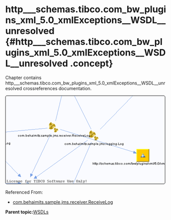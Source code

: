 # http\_\_\_schemas.tibco.com\_bw\_plugins\_xml\_5.0\_xmlExceptions\_\_WSDL\_\_unresolved {#http___schemas.tibco.com_bw_plugins_xml_5.0_xmlExceptions__WSDL__unresolved .concept}

Chapter contains http\_\_\_schemas.tibco.com\_bw\_plugins\_xml\_5.0\_xmlExceptions\_\_WSDL\_\_unresolved crossreferences documentation.

![](cross_http___schemas.tibco.com_bw_plugins_xml_5.0_xmlExceptions__WSDL.png)

Referenced From:

-   [com.behaimits.sample.jms.receiver.ReceiveLog](../../../projects/com.behaimits.sample.http.requestor/Processes/com/behaimits/sample/jms/receiver/ReceiveLog.bwp.md)

**Parent topic:**[WSDLs](../../../cross/dependencies/wsdls/wsdls.md)


